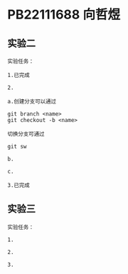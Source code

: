 # PB22111688 向哲煜

## 实验二

    实验任务：

    1.已完成

    2.

    a.创建分支可以通过

```git
git branch <name>
git checkout -b <name> 
```

    切换分支可通过

```git
git sw
```

    b.

    c.

    3.已完成

## 实验三

    实验任务：

    1.

    2.

    3.
